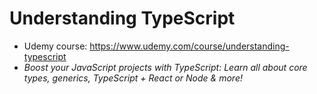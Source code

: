 # Understanding TypeScript

- Udemy course: https://www.udemy.com/course/understanding-typescript
- _Boost your JavaScript projects with TypeScript: Learn all about core types, generics, TypeScript + React or Node & more!_


